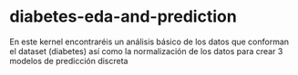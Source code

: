 # diabetes-eda-and-prediction
En este kernel encontraréis un análisis básico de los datos que conforman el dataset (diabetes) así como la normalización de los datos para crear 3 modelos de predicción discreta

